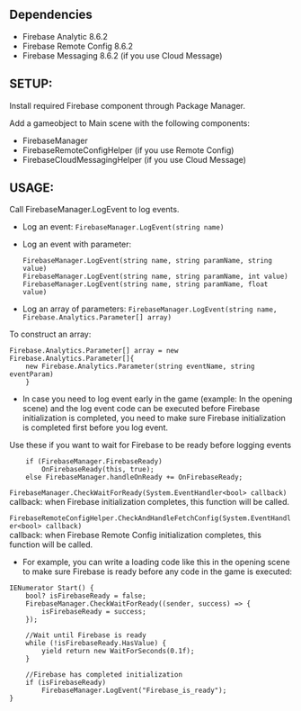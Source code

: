 ## Dependencies

- Firebase Analytic 8.6.2
- Firebase Remote Config 8.6.2
- Firebase Messaging 8.6.2 (if you use Cloud Message)

## SETUP:

Install required Firebase component through Package Manager.

Add a gameobject to Main scene with the following components:

- FirebaseManager
- FirebaseRemoteConfigHelper (if you use Remote Config)
- FirebaseCloudMessagingHelper (if you use Cloud Message)

## USAGE:
    
Call FirebaseManager.LogEvent to log events.
- Log an event:
`FirebaseManager.LogEvent(string name)`

- Log an event with parameter:
    ```
    FirebaseManager.LogEvent(string name, string paramName, string value)
    FirebaseManager.LogEvent(string name, string paramName, int value)
    FirebaseManager.LogEvent(string name, string paramName, float value)
    ```
    
- Log an array of parameters:
`FirebaseManager.LogEvent(string name, Firebase.Analytics.Parameter[] array)`
    
To construct an array: 
```
Firebase.Analytics.Parameter[] array = new Firebase.Analytics.Parameter[]{
    new Firebase.Analytics.Parameter(string eventName, string eventParam)
    }
```
    
- In case you need to log event early in the game (example: In the opening scene) and the log event code can be executed before Firebase initialization is completed, you need to make sure Firebase initialization is completed first before you log event.

Use these if you want to wait for Firebase to be ready before logging events
```
    if (FirebaseManager.FirebaseReady)
        OnFirebaseReady(this, true);
    else FirebaseManager.handleOnReady += OnFirebaseReady;
```

`FirebaseManager.CheckWaitForReady(System.EventHandler<bool> callback)`  
callback: when Firebase initialization completes, this function will be called.

`FirebaseRemoteConfigHelper.CheckAndHandleFetchConfig(System.EventHandler<bool> callback)`  
callback: when Firebase Remote Config initialization completes, this function will be called.

- For example, you can write a loading code like this in the opening scene to make sure Firebase is ready before any code in the game is executed:
```
IENumerator Start() {
    bool? isFirebaseReady = false;
    FirebaseManager.CheckWaitForReady((sender, success) => {
        isFirebaseReady = success;
    });
    
    //Wait until Firebase is ready
    while (!isFirebaseReady.HasValue) {
        yield return new WaitForSeconds(0.1f);
    }
    
    //Firebase has completed initialization
    if (isFirebaseReady)
        FirebaseManager.LogEvent("Firebase_is_ready");
}
```
